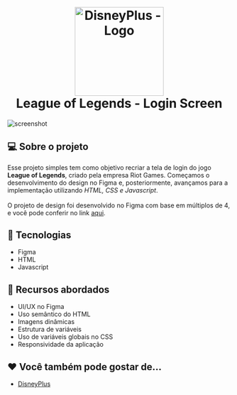 <h1 align="center">
  <br>
  <a href="http://www.amitmerchant.com/electron-markdownify"><img src="https://www.leagueoflegends.com/static/logo-1200-04b3cefafba917c9c571f9244fd28a1e.png" alt="DisneyPlus - Logo" width="200"></a>
  <br>
  League of Legends - Login Screen
  <br>
</h1>

<h4 align="center"></h4>

![screenshot](https://github.com/kaiawerb/leagueoflegends-login/assets/30848004/9eb34ef3-ec94-4744-9efb-5b678f7de9f6)

## 💻 Sobre o projeto

<p>
Esse projeto simples tem como objetivo recriar a tela de login do jogo <strong>League of Legends</strong>, criado pela empresa Riot Games. Começamos o desenvolvimento do design no Figma e, posteriormente, avançamos para a implementação utilizando <i>HTML, CSS e Javascript</i>.
<br><br>
O projeto de design foi desenvolvido no Figma com base em múltiplos de 4, e você pode conferir no link <a href="https://www.figma.com/file/tUAxTkKchAoyG8ojiGdnQX/Disney%2B---Clone?type=design&node-id=1%3A64&mode=design&t=3Celj0A3exglaljx-1" target="_blank">aqui</a>.
</p>

## 🚀 Tecnologias

* Figma
* HTML
* Javascript

## 📔 Recursos abordados

* UI/UX no Figma
* Uso semântico do HTML
* Imagens dinâmicas
* Estrutura de variáveis
* Uso de variáveis globais no CSS
* Responsividade da aplicação

## ❤ Você também pode gostar de...

- [DisneyPlus](https://github.com/kaiawerb/DisneyPlus)
